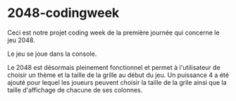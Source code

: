 # 2048-codingweek

Ceci est notre projet coding week de la première journée qui concerne le jeu 2048.

Le jeu se joue dans la console.

Le 2048 est désormais pleinement fonctionnel et permet à l'utilisateur de choisir un thème et la taille de la grille au début du jeu.
Un puissance 4 a été ajouté pour lequel les joueurs peuvent choisir la taille de la grile ainsi que la taille d'affichage de chacune de ses colonnes. 
